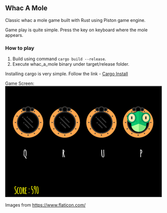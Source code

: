 ## Whac A Mole

Classic whac a mole game built with Rust using Piston game engine.

Game play is quite simple. Press the key on keyboard where the mole appears.

### How to play
1. Build using command `cargo build --release`.
2. Execute whac_a_mole binary under target/release folder.

Installing cargo is very simple. Follow the link - [Cargo Install](https://doc.rust-lang.org/cargo/getting-started/installation.html)

Game Screen:
![Whac a mole game screen](https://github.com/sivssdn/whac_a_mole/blob/master/assets/fs2.png)

Images from https://www.flaticon.com/